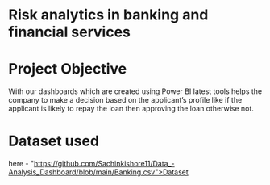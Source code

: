 # Risk analytics in banking and financial services
# Project Objective
With our dashboards which are created using Power BI latest tools helps the company to make a decision based on the applicant’s profile like if the applicant is likely to repay the loan then approving the loan otherwise not.
# Dataset used
here - "https://github.com/Sachinkishore11/Data_-Analysis_Dashboard/blob/main/Banking.csv">Dataset</a>

